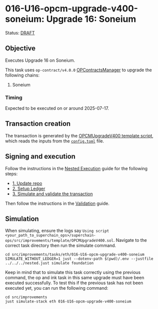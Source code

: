 # 016-U16-opcm-upgrade-v400-soneium: Upgrade 16: Soneium

Status: [DRAFT]()

## Objective

Executes Upgrade 16 on Soneium.

This task uses `op-contract/v4.0.0` [OPContractsManager](https://github.com/ethereum-optimism/optimism/blob/op-contracts/v4.0.0-rc.3/packages/contracts-bedrock/src/L1/OPContractsManager.sol) to upgrade the following chains:

1. Soneium

### Timing

Expected to be executed on or around 2025-07-17.

## Transaction creation

The transaction is generated by the [OPCMUpgradeV400 template script](../../../template/OPCMUpgradeV400.sol),
which reads the inputs from the [`config.toml`](./config.toml) file.

## Signing and execution

Follow the instructions in the [Nested Execution](../../../NESTED.md) guide for the following steps:

- [1. Update repo](../../../NESTED.md#1-update-repo)
- [2. Setup Ledger](../../../NESTED.md#2-setup-ledger)
- [3. Simulate and validate the transaction](../../../NESTED.md#3-simulate-and-validate-the-transaction)

Then follow the instructions in the [Validation](./VALIDATION.md) guide.

## Simulation

When simulating, ensure the logs say `Using script <your_path_to_superchain_ops>/superchain-ops/src/improvements/template/OPCMUpgradeV400.sol`.
Navigate to the correct task directory then run the simulate command.
```
cd src/improvements/tasks/eth/016-U16-opcm-upgrade-v400-soneium
SIMULATE_WITHOUT_LEDGER=1 just --dotenv-path $(pwd)/.env --justfile ../../../nested.just simulate foundation
```

Keep in mind that to simulate this task correctly using the previous command, the op and ink task in this same upgrade must have been executed successfully. To test this if the previous task has not been executed yet, you can run the following command:
```
cd src/improvements
just simulate-stack eth 016-U16-opcm-upgrade-v400-soneium
```
